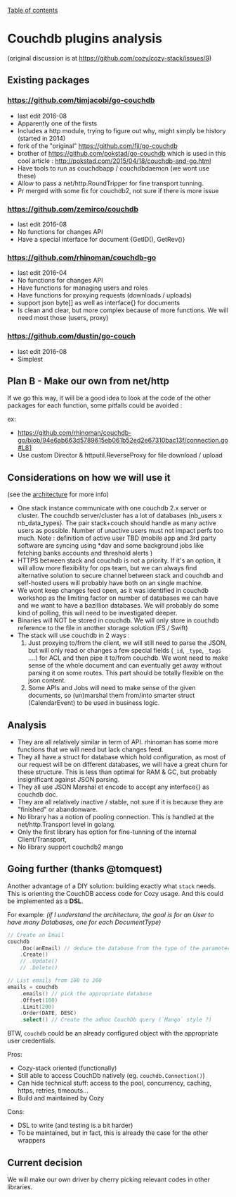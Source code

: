 [Table of contents](README.md#table-of-contents)

# Couchdb plugins analysis

(original discussion is at https://github.com/cozy/cozy-stack/issues/9)

## Existing packages

### https://github.com/timjacobi/go-couchdb

- last edit 2016-08
- Apparently one of the firsts
- Includes a http module, trying to figure out why, might simply be history (started in 2014)
- fork of the "original" https://github.com/fjl/go-couchdb
- brother of https://github.com/pokstad/go-couchdb which is used in this cool article : http://pokstad.com/2015/04/18/couchdb-and-go.html
- Have tools to run as couchdbapp / couchdbdaemon (we wont use these)
- Allow to pass a net/http.RoundTripper for fine transport tunning.
- Pr merged with some fix for couchdb2, not sure if there is more issue

### https://github.com/zemirco/couchdb

- last edit 2016-08
- No functions for changes API
- Have a special interface for document {GetID(), GetRev()}

### https://github.com/rhinoman/couchdb-go

- last edit 2016-04
- No functions for changes API
- Have functions for managing users and roles
- Have functions for proxying requests (downloads / uploads)
- support json byte[] as well as interface{} for documents
- Is clean and clear, but more complex because of more functions.  We will need most those (users, proxy)

### https://github.com/dustin/go-couch

- last edit 2016-08
- Simplest

## Plan B - Make our own from net/http

If we go this way, it will be a good idea to look at the code of the other packages for each function, some pitfalls could be avoided :

ex:

- https://github.com/rhinoman/couchdb-go/blob/94e6ab663d5789615eb061b52ed2e67310bac13f/connection.go#L81
- Use custom Director & httputil.ReverseProxy for file download / upload

## Considerations on how we will use it

(see the [architecture](architecture.md) for more info)

- One stack instance communicate with one couchdb 2.x server or cluster. The couchdb server/cluster has a lot of databases (nb_users x nb_data_types). The pair stack+couch should handle as many active users as possible. Number of unactive users must not impact perfs too much.
  Note : definition of active user TBD (mobile app and 3rd party software are syncing using \*dav and some background jobs like fetching banks accounts and threshold alerts )
- HTTPS between stack and couchdb is not a priority. If it's an option, it will allow more flexibility for ops team, but we can always find alternative solution to secure channel between stack and couchdb and self-hosted users will probably have both on an single machine.
- We wont keep changes feed open, as it was identified in couchdb workshop as the limiting factor on number of databases we can have and we want to have a bazillion databases. We will probably do some kind of polling, this will need to be investigated deeper.
- Binaries will NOT be stored in couchdb. We will only store in couchdb reference to the file in another storage solution (FS / Swift)  
- The stack will use couchdb in 2 ways :
     1. Just proxying to/from the client, we will still need to parse the JSON, but will only read or changes a few special fields (`_id`, `_type`, `_tags` ....) for ACL and then pipe it to/from couchdb. We wont need to make sense of the whole document and can eventually get away without parsing it on some routes. This part should be totally flexible on the json content.
     2. Some APIs and Jobs will need to make sense of the given documents, so (un)marshal them from/into smarter struct (CalendarEvent) to be used in business logic.

## Analysis

- They are all relatively similar in term of API. rhinoman has some more functions that we will need but lack changes feed.
- They all have a struct for database which hold configuration, as most of our request will be on different databases, we will have a great churn for these structure. This is less than optimal for RAM & GC, but probably insignificant against JSON parsing.
- They all use JSON Marshal et encode to accept any interface{} as couchdb doc.
- They are all relatively inactive / stable, not sure if it is because they are "finished" or abandonware.
- No library has a notion of pooling connection. This is handled at the net/http.Transport level in golang.
- Only the first library has option for fine-tunning of the internal Client/Transport,
- No library support couchdb2 mango

## Going further (thanks @tomquest)

Another advantage of a DIY solution: building exactly what `stack` needs.
This is orienting the CouchDB access code for Cozy usage.
And this could be implemented as a **DSL**.  

For example:
_(if I understand the architecture, the goal is for an User to have many Databases, one for each DocumentType)_

```go
// Create an Email
couchdb
    .Doc(anEmail) // deduce the database from the type of the parameters
    .Create()
    // .Update()
    // .Delete()
```

```go
// List emails from 100 to 200
emails = couchdb
    .emails() // pick the appropriate database
    .Offset(100)
    .Limit(200)
    .Order(DATE, DESC)
    .select() // Create the adhoc CouchDb query (`Mango` style ?)
```

BTW, `couchdb` could be an already configured object with the appropriate user credentials.


Pros:

* Cozy-stack oriented (functionally)
* Still able to access CouchDb natively (eg. `couchdb.Connection()`)
* Can hide technical stuff: access to the pool, concurrency, caching, https, retries, timeouts...
* Build and maintained by Cozy

Cons:

* DSL to write (and testing is a bit harder)
* To be maintained, but in fact, this is already the case for the other wrappers


## Current decision

We will make our own driver by cherry picking relevant codes in other libraries.
